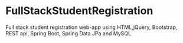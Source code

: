 # FullStackStudentRegistration
 Full stack student registration web-app using HTML,jQuery, Bootstrap, REST api, Spring Boot, Spring Data JPa and MySQL.
